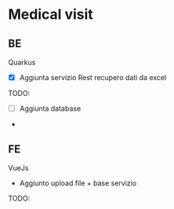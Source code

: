 # Medical visit
#### 


## BE
Quarkus
 - [X] Aggiunta servizio Rest recupero dati da excel

TODO:

 - [ ] Aggiunta database
 - 


## FE
VueJs
- Aggiunto upload file + base servizio

TODO:
